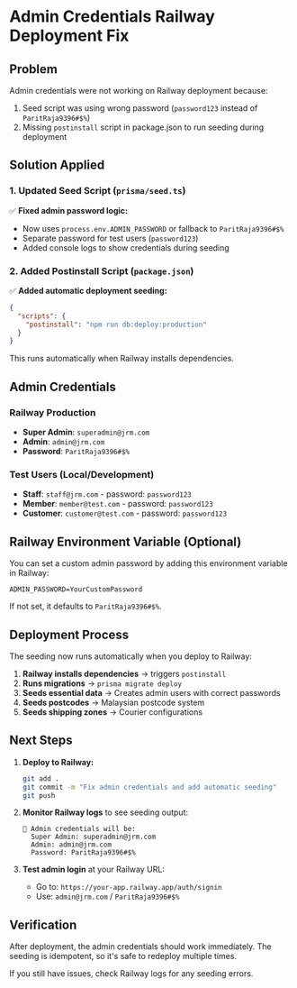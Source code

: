 # Admin Credentials Railway Deployment Fix

## Problem
Admin credentials were not working on Railway deployment because:
1. Seed script was using wrong password (`password123` instead of `ParitRaja9396#$%`)
2. Missing `postinstall` script in package.json to run seeding during deployment

## Solution Applied

### 1. Updated Seed Script (`prisma/seed.ts`)
✅ **Fixed admin password logic:**
- Now uses `process.env.ADMIN_PASSWORD` or fallback to `ParitRaja9396#$%`
- Separate password for test users (`password123`)
- Added console logs to show credentials during seeding

### 2. Added Postinstall Script (`package.json`)
✅ **Added automatic deployment seeding:**
```json
{
  "scripts": {
    "postinstall": "npm run db:deploy:production"
  }
}
```

This runs automatically when Railway installs dependencies.

## Admin Credentials

### Railway Production
- **Super Admin**: `superadmin@jrm.com`
- **Admin**: `admin@jrm.com`
- **Password**: `ParitRaja9396#$%`

### Test Users (Local/Development)
- **Staff**: `staff@jrm.com` - password: `password123`
- **Member**: `member@test.com` - password: `password123`
- **Customer**: `customer@test.com` - password: `password123`

## Railway Environment Variable (Optional)

You can set a custom admin password by adding this environment variable in Railway:

```
ADMIN_PASSWORD=YourCustomPassword
```

If not set, it defaults to `ParitRaja9396#$%`.

## Deployment Process

The seeding now runs automatically when you deploy to Railway:

1. **Railway installs dependencies** → triggers `postinstall`
2. **Runs migrations** → `prisma migrate deploy`
3. **Seeds essential data** → Creates admin users with correct passwords
4. **Seeds postcodes** → Malaysian postcode system
5. **Seeds shipping zones** → Courier configurations

## Next Steps

1. **Deploy to Railway:**
   ```bash
   git add .
   git commit -m "Fix admin credentials and add automatic seeding"
   git push
   ```

2. **Monitor Railway logs** to see seeding output:
   ```
   📧 Admin credentials will be:
     Super Admin: superadmin@jrm.com
     Admin: admin@jrm.com
     Password: ParitRaja9396#$%
   ```

3. **Test admin login** at your Railway URL:
   - Go to: `https://your-app.railway.app/auth/signin`
   - Use: `admin@jrm.com` / `ParitRaja9396#$%`

## Verification

After deployment, the admin credentials should work immediately. The seeding is idempotent, so it's safe to redeploy multiple times.

If you still have issues, check Railway logs for any seeding errors.
